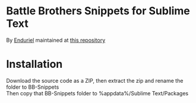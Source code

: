 # Battle Brothers Snippets for Sublime Text

By [Enduriel](https://github.com/Enduriel/) maintained at [this repository](https://github.com/Enduriel/Sublime-Text-BB-Snippets)

# Installation

Download the source code as a ZIP, then extract the zip and rename the folder to BB-Snippets\
Then copy that BB-Snippets folder to %appdata%/Sublime Text/Packages
